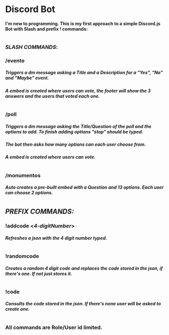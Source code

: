 # Discord Bot
#### I'm new to programming. This is my first approach to a simple Discord.js Bot with Slash and prefix ! commands: 

#
### _SLASH COMMANDS_: 

### /evento
##### Triggers a dm message asking a _Title_ and a _Description_ for a "Yes", "No" and "Maybe" event. 
##### A embed is created where users can vote, the footer will show the 3 answers and the users that voted each one.

#

### /poll
##### Triggers a dm message asking the _Title/Question_ of the poll and the _options_ to add. To finish adding options "_stop_" should be typed.
##### The bot then asks how many options can each user choose from. 
##### A embed is created where users can vote.

#

### /monumentos 
##### Auto creates a pre-built embed with a Question and 13 options. Each user can choose 2 options.

#

## _PREFIX COMMANDS:_ 
### !addcode <_4-digitNumber_>
##### Refreshes a json with the 4 digit number typed.

#

### !randomcode
##### Creates a random 4 digit code and replaces the code stored in the json, if there's one. If not just stores it.

#

### !code
##### Consults the code stored in the json. If there's none user will be asked to create one.

#

### All commands are Role/User id limited.
